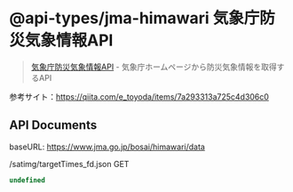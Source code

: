 # @api-types/jma-himawari 気象庁防災気象情報API

> [気象庁防災気象情報API](https://www.jma.go.jp/bosai/map.html#5/36.138/137.285/&elem=ir&contents=himawari) - 気象庁ホームページから防災気象情報を取得するAPI

参考サイト：https://qiita.com/e_toyoda/items/7a293313a725c4d306c0


## API Documents

baseURL: https://www.jma.go.jp/bosai/himawari/data


/satimg/targetTimes_fd.json
GET
```ts
undefined
```


